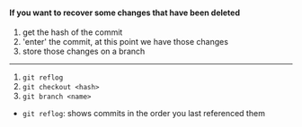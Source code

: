 #### If you want to recover some changes that have been deleted

1. get the hash of the commit
1. 'enter' the commit, at this point we have those changes
1. store those changes on a branch

---

1. `git reflog`
1. `git checkout <hash>`
1. `git branch <name>`

- `git reflog`: shows commits in the order you last referenced them
